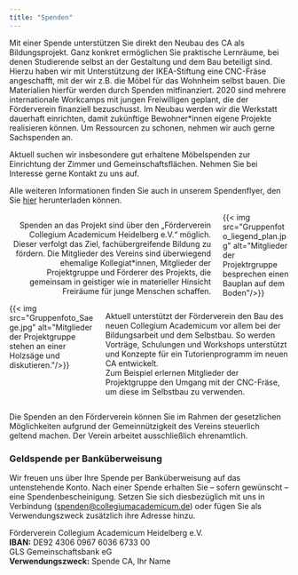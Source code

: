 ```yaml
---
title: "Spenden"
---
```


Mit einer Spende unterstützen Sie direkt den Neubau des CA als Bildungsprojekt.
Ganz konkret ermöglichen Sie praktische Lernräume, bei denen Studierende selbst
an der Gestaltung und dem Bau beteiligt sind. Hierzu haben wir mit Unterstützung
der IKEA-Stiftung eine CNC-Fräse angeschafft, mit der wir z.B. die Möbel für das
Wohnheim selbst bauen. Die Materialien hierfür werden durch Spenden
mitfinanziert. 2020 sind mehrere internationale Workcamps mit jungen
Freiwilligen geplant, die der Förderverein finanziell bezuschusst. Im Neubau
werden wir die Werkstatt dauerhaft einrichten, damit zukünftige Bewohner*innen
eigene Projekte realisieren können. Um Ressourcen zu schonen, nehmen wir auch
gerne Sachspenden an.

Aktuell suchen wir insbesondere gut erhaltene Möbelspenden zur Einrichtung der
Zimmer und Gemeinschaftsflächen. Nehmen Sie bei Interesse gerne Kontakt zu uns
auf.

Alle weiteren Informationen finden Sie auch in unserem Spendenflyer, den Sie
<a href="/docs/2019_spenden_flyer.pdf">hier</a> herunterladen können.

<div class="columns">
  <div class="column">
    <p style="text-align:right">
    Spenden an das Projekt sind über den „Förderverein Collegium Academicum
    Heidelberg e.V.“ möglich. Dieser verfolgt das Ziel, fachübergreifende
    Bildung zu fördern. Die Mitglieder des Vereins sind überwiegend ehemalige
    Kollegiat*innen, Mitglieder der Projektgruppe und Förderer des Projekts, die
    gemeinsam in geistiger wie in materieller Hinsicht Freiräume für
    junge Menschen schaffen.
    </p>
  </div>
  <div class="column">
    {{< img src="Gruppenfoto_liegend_plan.jpg" alt="Mitglieder der Projektrgruppe besprechen einen Bauplan auf dem Boden"/>}}
  </div>
</div>

<div class="columns">
  <div class="column">
  {{< img src="Gruppenfoto_Saege.jpg" alt="Mitglieder der Projektgruppe stehen an einer Holzsäge und diskutieren."/>}}
  </div>

  <div class="column">
    <p style="text-align:left">
    Aktuell unterstützt der Förderverein den Bau des neuen Collegium Academicum
    vor allem bei der Bildungsarbeit und dem Selbstbau. So werden Vorträge,
    Schulungen und Workshops unterstützt und Konzepte für ein Tutorienprogramm
    im neuen CA entwickelt.
    <br>
    Zum Beispiel erlernen Mitglieder der Projektgruppe den Umgang mit der
    CNC-Fräse, um diese im Selbstbau zu verwenden.
    </p>
  </div>
</div>



Die Spenden an den Förderverein können Sie im Rahmen der gesetzlichen
Möglichkeiten aufgrund der Gemeinnützigkeit des Vereins steuerlich geltend
machen. Der Verein arbeitet ausschließlich ehrenamtlich.


### Geldspende per Banküberweisung
Wir freuen uns über Ihre Spende per Banküberweisung auf das untenstehende Konto.
Nach einer Spende erhalten Sie – sofern gewünscht – eine Spendenbescheinigung.
Setzen Sie sich diesbezüglich mit uns in Verbindung (<a href="mailto:spenden@collegiumacademicum.de">spenden@collegiumacademicum.de</a>)
oder fügen Sie als Verwendungszweck zusätzlich ihre Adresse hinzu.


<div class="notification is-primary">
  Förderverein Collegium Academicum Heidelberg e.V.<br>
  <b>IBAN:</b> DE92 4306 0967 6036 6733 00<br>
  GLS Gemeinschaftsbank eG<br>
  <b>Verwendungszweck:</b> Spende CA, Ihr Name
</div>
<!--
### Sachspenden

Ergänzend zu den Geldspenden bieten Sachspenden eine wertvolle Unterstützung für die gemeinschaftliche Nutzung der Räume.
Sowohl für die aktuelle als auch für die zukünftige Nutzung freuen wir uns auf folgende Gegenstände:
- Fahrradbestellanlagen
- Große Kochtöpfe
- Küchenaustattung im Allgemeinen
- Möbelspenden
- Material für die Werkstatt-->
